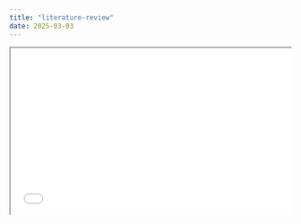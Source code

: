 ```yaml
---
title: "literature-review"
date: 2025-03-03
---
```

<div style="width: 100%; height: 300px; overflow-y: scroll;">
    <iframe src="./Names and Abv, cheatsheet.pdf" width="100%" height="100%"></iframe>
</div>
